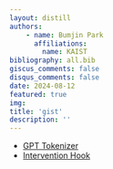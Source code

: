 ```yaml
---
layout: distill
authors: 
    - name: Bumjin Park
      affiliations:
        name: KAIST
bibliography: all.bib
giscus_comments: false
disqus_comments: false
date: 2024-08-12
featured: true
img: 
title: 'gist'
description: ''
---
```





* [GPT Tokenizer](https://gist.github.com/fxnnxc/632827af1c044b65708684451ccaa900#file-gpt_tokenize-py)
* [Intervention Hook](https://gist.github.com/fxnnxc/3a1632fd74b59fed9d27b675f4a14aab)